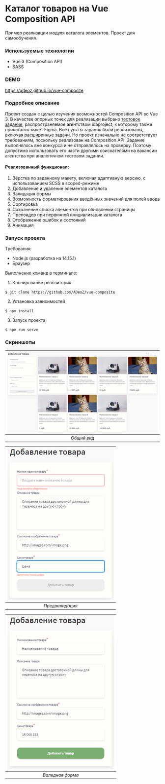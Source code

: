 # Каталог товаров на Vue Composition API

Пример реализации модуля каталога элементов. Проект для самообучения.

### Используемые технологии

- Vue 3 (Composition API)
- SASS

### DEMO
https://adeoz.github.io/vue-composite

### Подробное описание

Проект создан с целью изучения возможностей Composition API во Vue 3.
В качестве опорных точек для реализации выбрано [тестовое задание](https://idaproject.notion.site/Frontend-developer-test-9b834d020d8f406f851479791209beef), распространяемое агентством idaproject, к которому также прилагался макет Figma. Все пункты задания были реализованы, включая расширенные задачи. Но проект изначально не соответствует требованиям, поскольку реализован на Composition API.
Задание выполнялось вне конкурса и не отправлялось на проверку. Поэтому допустимо использовать его части другими соискателями на вакансии агентства при аналогичном тестовом задании.

#### Реализованный функционал:

1. Вёрстка по заданному макету, включая адаптивную версию, с использованием SCSS в scoped-режиме
2. Добавление и удаление элементов каталога
3. Валидация формы
4. Возможность форматирования введённых значений для полей ввода
5. Сортировка
6. Сохранение списка элементов при обновлении страницы
7. Прелоадер при первичной инициализации каталога
8. Отображение ошибок и состояний
9. Анимация

### Запуск проекта

Требования:
* Node.js (разработка на 14.15.1)
* Браузер

Выполнение команд в терминале:

1. Клонирование репозитория
```
$ git clone https://github.com/ADeoZ/vue-composite
```
2. Установка зависимостей
```
$ npm install
```
3. Запуск проекта
```
$ npm run serve
```

### Скриншоты

| ![Общий вид](https://raw.githubusercontent.com/ADeoZ/vue-composite/master/readme_pic/1_main.png) |
| :----------------------------------------------------------------------------------------------------------------: |
|                                                 _Общий вид_                                                  |

| ![Предвалидация](https://raw.githubusercontent.com/ADeoZ/vue-composite/master/readme_pic/2_novalid.png) |
| :--------------------------------------------------------------------------------------------------------------------: |
|                                                _Предвалидация_                                                |

| ![Валидная форма](https://raw.githubusercontent.com/ADeoZ/vue-composite/master/readme_pic/3_validform.png) |
| :----------------------------------------------------------------------------------------------------------------: |
|                                               _Валидная форма_                                                |